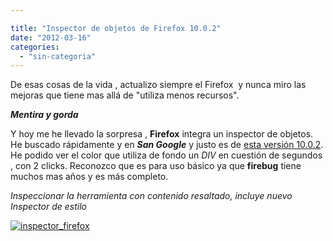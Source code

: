 ```yaml
---

title: "Inspector de objetos de Firefox 10.0.2"
date: "2012-03-16"
categories: 
  - "sin-categoria"
---
```


De esas cosas de la vida , actualizo siempre el Firefox  y nunca miro las mejoras que tiene mas allá de "utiliza menos recursos".

**_Mentira y gorda_**

Y hoy me he llevado la sorpresa , **Firefox** integra un inspector de objetos. He buscado rápidamente y en **_San Google_** y justo es de [esta versión 10.0.2](https://www.mozilla.org/en-US/firefox/10.0.2/releasenotes/). He podido ver el color que utiliza de fondo un _DIV_ en cuestión de segundos  , con 2 clicks. Reconozco que es para uso básico ya que **firebug** tiene muchos mas años y es más completo.

_Inspeccionar la herramienta con contenido resaltado, incluye nuevo Inspector de estilo_

[![inspector_firefox](images/6797359246_fcd8b2192f.jpg)](https://farm8.staticflickr.com/7206/6797359246_fcd8b2192f_b.jpg)
